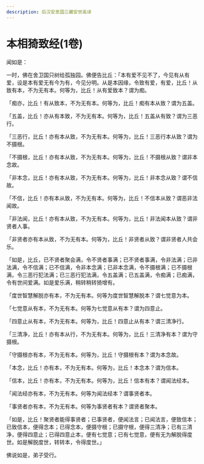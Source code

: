 ```yaml
---
description: 后汉安息国三藏安世高译
---
```


# 本相猗致经(1卷)

闻如是：

一时，佛在舍卫国只树给孤独园。佛便告比丘：「本有爱不见不了，今见有从有爱，设是本有爱无有今为有，今见分明。从是本因缘，令致有爱，有爱，比丘！从致有本，不为无有本。何等为，比丘！从有爱致本？谓为痴。

「痴亦，比丘！有从致本，不为无有本。何等为，比丘！痴有本从致？谓为五盖。

「五盖，比丘！亦从有本致，不为无有本。何等为，比丘！五盖从有致？谓为三恶行。

「三恶行，比丘！亦有本从致，不为无有本。何等为，比丘！三恶行本从致？谓为不摄根。

「不摄根，比丘！亦有本从致，不为无有本。何等为，比丘！不摄根从致？谓非本念故。

「非本念，比丘！亦有本从致，不为无有本。何等为，比丘！非本念从致？谓不信故。

「不信，比丘！亦有本从致，不为无有本。何等为，比丘！不信本从致？谓恶非法闻故。

「非法闻，比丘！亦有本从致，不为无有本。何等为，比丘！非法闻本从致？谓非贤者人事。

「非贤者亦有本从致，不为无有本。何等为，比丘！非贤者从致？谓非贤者人共会乐。

「如是，比丘，已不贤者聚会满，令不贤者事满；已不贤者事满，令非法满；已非法满，令不信满；已不信满，令非本念满；已非本念满，令不摄根满；已不摄根满，令三恶行犯法满；已三恶行犯法满，令五盖满；已五盖满，令痴满；已痴满，令有世间爱满。如是爱乐满，稍转稍转猗增有。

「度世智慧解脱亦有本，不为无有本。何等为度世智慧解脱本？谓七觉意为本。

「七觉意从有本，不为无有本。何等为七觉意从有本？谓为四意止。

「四意止从有本，不为无有本。何等为，比丘！四意止从有本？谓三清净行。

「三清净，比丘！亦有本从行，不为无有本。何等为，比丘！三清净有本？谓为守摄根。

「守摄根亦有本，不为无有本。何等为，比丘！守摄根有本？谓为本念故。

「本念，比丘！亦有本，不为无有本。何等为，比丘！本念本？谓为信本。

「信本，比丘！亦有本，不为无有本。何等为，比丘！信本有本？谓闻法经本。

「闻法经亦有本，不为无有本。何等为闻法经本？谓事贤者本。

「事贤者亦有本，不为无有本。何等为事贤者有本？谓贤者聚本。

「如是，比丘！聚贤者能得事贤者；已事贤者，便闻法言；已闻法言，便致信本；已致信本，便得念本；已得念本，便摄守根；已摄守根，便得三清净；已有三清净，便得四意止；已得四意止本，便有七觉意；已有七觉意，便有无为解脱得度世。如是解脱度世，转转本，令得度世。」

佛说如是，弟子受行。
